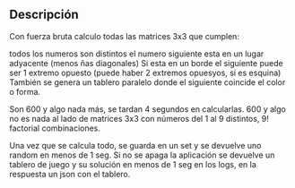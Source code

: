 ## Descripción

Con fuerza bruta calculo todas las matrices 3x3 que cumplen:

todos los numeros son distintos
el numero siguiente esta en un lugar adyacente (menos ñas diagonales) 
Si esta en un borde el siguiente puede ser 1 extremo opuesto (puede haber 2 extremos opuesyos, si es esquina)
También se genera un tablero paralelo donde el siguiente coincide el color o forma.

Son 600 y algo nada más, se tardan 4 segundos en calcularlas.
600 y algo no es nada al lado de matrices 3x3 con números del 1 al 9 distintos, 9! factorial combinaciones.

Una vez que se calcula todo, se guarda en un set y se devuelve uno random en menos de 1 seg.
Si no se apaga la aplicación se devuelve un tablero de juego y su solución en menos de 1 seg en los logs, en la respuesta un json con el tablero.

